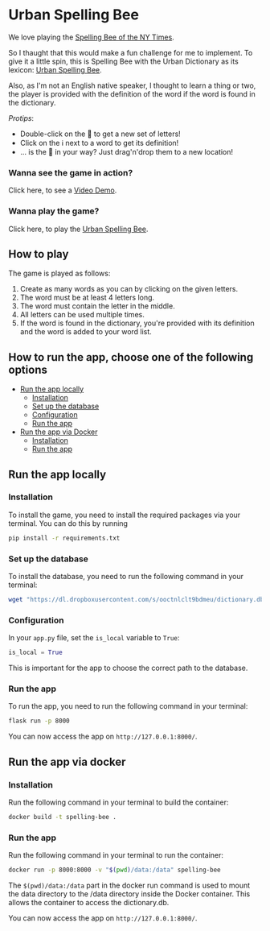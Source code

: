 # Urban Spelling Bee

We love playing the [Spelling Bee of the NY Times](https://www.nytimes.com/puzzles/spelling-bee).

So I thaught that this would make a fun challenge for me to implement. To give it a little spin, this is Spelling Bee with the Urban Dictionary as its lexicon: [Urban Spelling Bee](https://urban-spelling-bee.fly.dev).

Also, as I'm not an English native speaker, I thought to learn a thing or two, the player is provided with the definition of the word if the word is found in the dictionary.

_Protips_:

- Double-click on the 🐝 to get a new set of letters!
- Click on the ℹ️ next to a word to get its definition!
- … is the 🐝 in your way? Just drag'n'drop them to a new location!

### Wanna see the game in action?

Click here, to see a [Video Demo](https://urban-spelling-bee.fly.dev/screencast).

### Wanna play the game?

Click here, to play the [Urban Spelling Bee](https://urban-spelling-bee.fly.dev).

## How to play

The game is played as follows:

1. Create as many words as you can by clicking on the given letters.
2. The word must be at least 4 letters long.
3. The word must contain the letter in the middle.
4. All letters can be used multiple times.
5. If the word is found in the dictionary, you're provided with its definition and the word is added to your word list.

## How to run the app, choose one of the following options

- [Run the app locally](#run-the-app-locally)
  - [Installation](#installation)
  - [Set up the database](#set-up-the-database)
  - [Configuration](#configuration)
  - [Run the app](#run-the-app)
- [Run the app via Docker](#run-the-app-via-docker)
  - [Installation](#installation-1)
  - [Run the app](#run-the-app-1)

## Run the app locally

### Installation

To install the game, you need to install the required packages via your terminal. You can do this by running

```bash
pip install -r requirements.txt
```

### Set up the database

To install the database, you need to run the following command in your terminal:

```bash
wget "https://dl.dropboxusercontent.com/s/ooctnlclt9bdmeu/dictionary.db" -O dictionary.db
```

### Configuration

In your `app.py` file, set the `is_local` variable to `True`:

```python
is_local = True
```

This is important for the app to choose the correct path to the database.

### Run the app

To run the app, you need to run the following command in your terminal:

```bash
flask run -p 8000
```

You can now access the app on `http://127.0.0.1:8000/`.

## Run the app via docker

### Installation

Run the following command in your terminal to build the container:

```bash
docker build -t spelling-bee .
```

### Run the app

Run the following command in your terminal to run the container:

```bash
docker run -p 8000:8000 -v "$(pwd)/data:/data" spelling-bee
```

The `$(pwd)/data:/data` part in the docker run command is used to mount the data directory to the /data directory inside the Docker container. This allows the container to access the dictionary.db.

You can now access the app on `http://127.0.0.1:8000/`.
